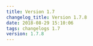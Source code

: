 ```yaml
---
title: Version 1.7
changelog_title: Version 1.7.8
date: 2018-08-29 15:10:06 
tags: changelogs 1.7
version: 1.7.8
---
```

<script src="https://gist.github.com/spinnaker-release/75f98544672a4fc490d451c14688318e.js"/>